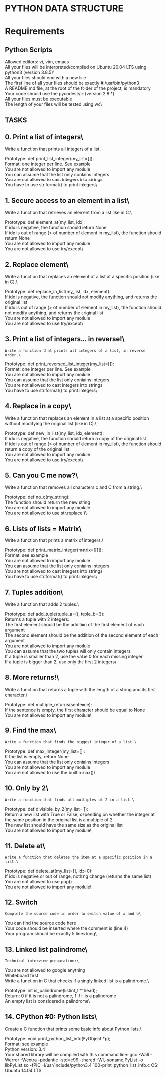 # PYTHON DATA STRUCTURE

# Requirements
## Python Scripts
Allowed editors: vi, vim, emacs\
All your files will be interpreted/compiled on Ubuntu 20.04 LTS using python3 (version 3.8.5)'\
All your files should end with a new line\
The first line of all your files should be exactly #!/usr/bin/python3\
A README.md file, at the root of the folder of the project, is mandatory\
Your code should use the pycodestyle (version 2.8.*)\
All your files must be executable\
The length of your files will be tested using wc\

## TASKS
## 0. Print a list of integers\
   Write a function that prints all integers of a list.

Prototype: def print_list_integer(my_list=[]):\
Format: one integer per line. See example\
You are not allowed to import any module\
You can assume that the list only contains integers\
You are not allowed to cast integers into strings\
You have to use str.format() to print integers\

## 1. Secure access to an element in a list\
   Write a function that retrieves an element from a list like in C.\

Prototype: def element_at(my_list, idx):\
If idx is negative, the function should return None\
If idx is out of range (> of number of element in my_list), the function should return None\
You are not allowed to import any module\
You are not allowed to use try/except\

## 2. Replace element\
 Write a function that replaces an element of a list at a specific position (like in C).\

Prototype: def replace_in_list(my_list, idx, element):\
If idx is negative, the function should not modify anything, and returns the original list\
If idx is out of range (> of number of element in my_list), the function should not modify anything, and returns the original list\
You are not allowed to import any module\
You are not allowed to use try/except\

## 3. Print a list of integers... in reverse!\
    Write a function that prints all integers of a list, in reverse order.\

Prototype: def print_reversed_list_integer(my_list=[]):\
Format: one integer per line. See example\
You are not allowed to import any module\
You can assume that the list only contains integers\
You are not allowed to cast integers into strings\
You have to use str.format() to print integers\

## 4. Replace in a copy\
   Write a function that replaces an element in a list at a specific position without modifying the original list (like in C).\

Prototype: def new_in_list(my_list, idx, element):\
If idx is negative, the function should return a copy of the original list\
If idx is out of range (> of number of element in my_list), the function should return a copy of the original list\
You are not allowed to import any module\
You are not allowed to use try/except\

## 5. Can you C me now?\
   Write a function that removes all characters c and C from a string.\

Prototype: def no_c(my_string):\
The function should return the new string\
You are not allowed to import any module\
You are not allowed to use str.replace()\

## 6. Lists of lists = Matrix\
   Write a function that prints a matrix of integers.\

Prototype: def print_matrix_integer(matrix=[[]]):\
Format: see example\
You are not allowed to import any module\
You can assume that the list only contains integers\
You are not allowed to cast integers into strings\
You have to use str.format() to print integers\

## 7. Tuples addition\
   Write a function that adds 2 tuples.\

Prototype: def add_tuple(tuple_a=(), tuple_b=()):\
Returns a tuple with 2 integers:\
The first element should be the addition of the first element of each argument\
The second element should be the addition of the second element of each argument\
You are not allowed to import any module\
You can assume that the two tuples will only contain integers\
If a tuple is smaller than 2, use the value 0 for each missing integer\
If a tuple is bigger than 2, use only the first 2 integers\

## 8. More returns!\
   Write a function that returns a tuple with the length of a string and its first character.\

Prototype: def multiple_returns(sentence):\
If the sentence is empty, the first character should be equal to None\
You are not allowed to import any module\

## 9. Find the max\
    Write a function that finds the biggest integer of a list.\

Prototype: def max_integer(my_list=[]):\
If the list is empty, return None\
You can assume that the list only contains integers\
You are not allowed to import any module\
You are not allowed to use the builtin max()\

## 10. Only by 2\
    Write a function that finds all multiples of 2 in a list.\

Prototype: def divisible_by_2(my_list=[]):\
Return a new list with True or False, depending on whether the integer at the same position in the original list is a multiple of 2\
The new list should have the same size as the original list\
You are not allowed to import any module\

## 11. Delete at\
    Write a function that deletes the item at a specific position in a list.\

Prototype: def delete_at(my_list=[], idx=0):\
If idx is negative or out of range, nothing change (returns the same list)\
You are not allowed to use pop()\
You are not allowed to import any module\

## 12. Switch
    Complete the source code in order to switch value of a and b\

You can find the source code here\
Your code should be inserted where the comment is (line 4)\
Your program should be exactly 5 lines long\

## 13. Linked list palindrome\
    Technical interview preparation:\

You are not allowed to google anything\
Whiteboard first\
Write a function in C that checks if a singly linked list is a palindrome.\

Prototype: int is_palindrome(listint_t **head);\
Return: 0 if it is not a palindrome, 1 if it is a palindrome\
An empty list is considered a palindrome\

## 14. CPython #0: Python lists\
   
Create a C function that prints some basic info about Python lists.\

Prototype: void print_python_list_info(PyObject *p);\
Format: see example\
Python version: 3.4\
Your shared library will be compiled with this command line: gcc -Wall -Werror -Wextra -pedantic -std=c99 -shared -Wl,-soname,PyList -o libPyList.so -fPIC -I/usr/include/python3.4 100-print_python_list_info.c
OS: Ubuntu 14.04 LTS 



